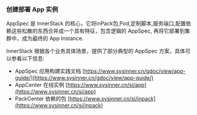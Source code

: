 ### 创建部署 App 实例

AppSpec 是 InnerStack 的核心，它将inPack包,Pod,定制脚本,服务端口,配置依赖这些松散的东西合并成一个具有特征，包含逻辑的 AppSpec, 再将它部署到集群中，成为最终的 App Instance.

InnerStack 根据各个业务具体场景，提供了部分典型的 AppSpec 方案，具体可以参看以下信息:

* AppSpec 应用构建实践文档 [https://www.sysinner.cn/gdoc/view/app-guide/](https://www.sysinner.cn/gdoc/view/app-guide/)
* AppCenter 在线实例 [https://www.sysinner.cn/si/app](https://www.sysinner.cn/si/app)
* PackCenter 依赖的包 [https://www.sysinner.cn/si/inpack](https://www.sysinner.cn/si/inpack)


